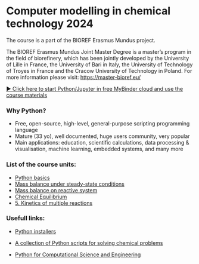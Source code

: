 # Computer modelling in chemical technology 2024

The course is a part of the BIOREF Erasmus Mundus project.


The BIOREF Erasmus Mundus Joint Master Degree is a master’s program in the field of biorefinery, which has been jointly developed by the University of Lille in France, the University of Bari in Italy, the University of Technology of Troyes in France and the Cracow University of Technology in Poland. 
For more information please visit: https://master-bioref.eu/

[:arrow_forward: Click here to start Python/Jupyter in free MyBinder cloud and use the course materials](http://mybinder.org/v2/gh/sbednarz/bioref-2024-computer-modelling/main)

### Why Python?

*  Free, open-source, high-level, general-purpose scripting programming language
*  Mature (33 yo), well documented, huge users community, very popular
*  Main applications: education, scientific calculations, data processing & visualisation, machine learning, embedded systems, and many more

### List of the course units:

* [Python basics](01/)
* [Mass balance under steady-state conditions](02/)
* [Mass balance on reactive system](03/)
* [Chemical Equilibrium](04/)
* [5. Kinetics of multiple reactions](05/)
  


### Usefull links:

* [Python installers](https://www.anaconda.com/products/distribution)

* [A collection of Python scripts for solving chemical problems](https://github.com/sbednarz/modeling)

* [Python for Computational Science and Engineering](https://fangohr.github.io/introduction-to-python-for-computational-science-and-engineering/)
